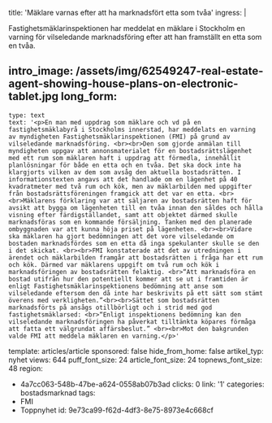 title: 'Mäklare varnas efter att ha marknadsfört etta som tvåa'
ingress: |
  <p>Fastighetsmäklarinspektionen har meddelat en mäklare i Stockholm en varning för vilseledande marknadsföring efter att han framställt en etta som en tvåa.
  </p>
  
intro_image: /assets/img/62549247-real-estate-agent-showing-house-plans-on-electronic-tablet.jpg
long_form:
  -
    type: text
    text: '<p>En man med uppdrag som mäklare och vd på en fastighetsmäklabyrå i Stockholms innerstad, har meddelats en varning av myndigheten Fastighetsmäklarinspektionen (FMI) på grund av vilseledande marknadsföring. <br><br>Den som gjorde anmälan till myndigheten uppgav att annonsmaterialet för en bostadsrättslägenhet med ett rum som mäklaren haft i uppdrag att förmedla, innehållit planlösningar för både en etta och en tvåa. Det ska dock inte ha klargjorts vilken av dem som avsåg den aktuella bostadsrätten. I informationstexten angavs att det handlade om en lägenhet på 40 kvadratmeter med två rum och kök, men av mäklarbilden med uppgifter från bostadsrättsföreningen framgick att det var en etta. <br><br>Mäklarens förklaring var att säljaren av bostadsrätten haft för avsikt att bygga om lägenheten till en tvåa innan den såldes och hålla visning efter färdigställandet, samt att objektet därmed skulle marknadsföras som en kommande försäljning. Tanken med den planerade ombyggnaden var att kunna höja priset på lägenheten. <br><br>Vidare ska mäklaren ha gjort bedömningen att det vore vilseledande om bostaden marknadsfördes som en etta då inga spekulanter skulle se den i det skickat. <br><br>FMI konstaterade att det av utredningen i ärendet och mäklarbilden framgår att bostadsrätten i fråga har ett rum och kök. Därmed var mäklarens uppgift om två rum och kök i marknadsföringen av bostadsrätten felaktig. <br>“Att marknadsföra en bostad utifrån hur den potentiellt kommer att se ut i framtiden är enligt Fastighetsmäklarinspektionens bedömning att anse som vilseledande eftersom den då inte har beskrivits på ett sätt som stämt överens med verkligheten.”<br><br>Sättet som bostadsrätten marknadsförts på ansågs otillbörligt och i strid med god fastighetsmäklarsed: <br>“Enligt inspektionens bedömning kan den vilseledande marknadsföringen ha påverkat tilltänkta köpares förmåga att fatta ett välgrundat affärsbeslut.” <br><br>Mot den bakgrunden valde FMI att meddela mäklaren en varning.</p>'
template: articles/article
sponsored: false
hide_from_home: false
artikel_typ: nyhet
views: 644
puff_font_size: 24
article_font_size: 24
topnews_font_size: 48
region:
  - 4a7cc063-548b-47be-a624-0558ab07b3ad
clicks: 0
link: '1'
categories: bostadsmarknad
tags:
  - FMI
  - Toppnyhet
id: 9e73ca99-f62d-4df3-8e75-8973e4c668cf
